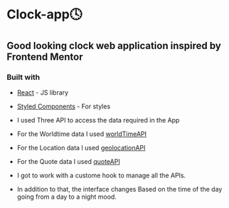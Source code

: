 # Clock-app🕓
## Good looking clock web application inspired by Frontend Mentor 
### Built with
- [React](https://reactjs.org/) - JS library
- [Styled Components](https://styled-components.com/) - For styles
- I used Three API to access the data required in the App
- For the Worldtime data I used [worldTimeAPI](https://worldtimeapi.org/api/ip)
- For the Location data I used [geolocationAPI](https://freegeoip.app/json/)
- For the Quote data I used [quoteAPI](https://api.quotable.io/random)

- I got to work with a custome hook to manage all the APIs.
- In addition to that, the interface changes Based on the time of the day going from a day to a night mood.


<!-- ### Link to the Project->[Clock App by Wilcodes and Frontend Mentor](https://hungry-einstein-8e0702.netlify.app)! -->
